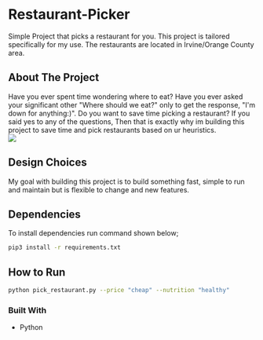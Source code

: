 # Restaurant-Picker
Simple Project that picks a restaurant for you. This project is tailored specifically for my use. The restaurants are located in Irvine/Orange County area.

## About The Project
Have you ever spent time wondering where to eat? Have you ever asked your significant other "Where should we eat?" only to get the response, "I'm down for anything:)". Do you want to save time picking a restaurant? If you said yes to any of the questions, Then that is exactly why im building this project to save time and pick restaurants based on ur heuristics. 
<br />
![](https://github.com/lbragadev/Restaurant-Picker/blob/main/whatdoyouwant.gif)



## Design Choices

My goal with building this project is to build something fast, simple to run and maintain but is flexible to change and new features.

## Dependencies
To install dependencies run command shown below;

```bash
pip3 install -r requirements.txt
```

## How to Run
```bash
python pick_restaurant.py --price "cheap" --nutrition "healthy"
```

### Built With
- Python
